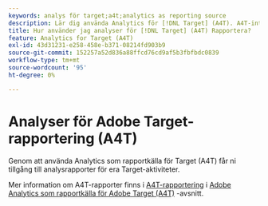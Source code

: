 ```yaml
---
keywords: analys för target;a4t;analytics as reporting source
description: Lär dig använda Analytics för [!DNL Target] (A4T). A4T-integreringen ger dig tillgång till robusta Adobe Analytics-rapporter för Adobe [!DNL Target] verksamhet.
title: Hur använder jag analyser för [!DNL Target] (A4T) Rapportera?
feature: Analytics for Target (A4T)
exl-id: 43d31231-e258-458e-b371-08214fd903b9
source-git-commit: 152257a52d836a88ffcd76cd9af5b3fbfbdc0839
workflow-type: tm+mt
source-wordcount: '95'
ht-degree: 0%

---
```


# Analyser för Adobe Target-rapportering (A4T)

Genom att använda Analytics som rapportkälla för Target (A4T) får ni tillgång till analysrapporter för era Target-aktiviteter.

Mer information om A4T-rapporter finns i [A4T-rapportering](/help/main/c-integrating-target-with-mac/a4t/reporting.md#concept_716AF8D545AD404EAAEE99A6DB7B9483) i [Adobe Analytics som rapportkälla för Adobe Target (A4T)](/help/main/c-integrating-target-with-mac/a4t/a4t.md#concept_7540C8C04259434AB6EE33B09F47A1DE) -avsnitt.
